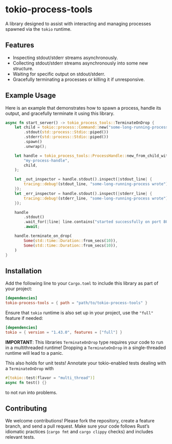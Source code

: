 # tokio-process-tools

A library designed to assist with interacting and managing processes spawned via the `tokio` runtime.

## Features

- Inspecting stdout/stderr streams asynchronously.
- Collecting stdout/stderr streams asynchronously into some new structure.
- Waiting for specific output on stdout/stderr.
- Gracefully terminating a processes or killing it if unresponsive.

## Example Usage

Here is an example that demonstrates how to spawn a process, handle its output, and gracefully terminate it using this
library.

```rust
async fn start_server() -> tokio_process_tools::TerminateOnDrop {
    let child = tokio::process::Command::new("some-long-running-process")
        .stdout(std::process::Stdio::piped())
        .stderr(std::process::Stdio::piped())
        .spawn()
        .unwrap();

    let handle = tokio_process_tools::ProcessHandle::new_from_child_with_piped_io(
        "my-process-handle",
        child,
    );

    let _out_inspector = handle.stdout().inspect(|stdout_line| {
        tracing::debug!(stdout_line, "some-long-running-process wrote");
    });
    let _err_inspector = handle.stdout().inspect(|stderr_line| {
        tracing::debug!(stderr_line, "some-long-running-process wrote");
    });

    handle
        .stdout()
        .wait_for(|line| line.contains("started successfully on port 8080"))
        .await;

    handle.terminate_on_drop(
        Some(std::time::Duration::from_secs(10)),
        Some(std::time::Duration::from_secs(10)),
    )
}
```

## Installation

Add the following line to your `Cargo.toml` to include this library as part of your project:

```toml
[dependencies]
tokio-process-tools = { path = "path/to/tokio-process-tools" }
```

Ensure that `tokio` runtime is also set up in your project, use the `"full"` feature if needed:

```toml
[dependencies]
tokio = { version = "1.43.0", features = ["full"] }
```

**IMPORTANT**: This libraries `TerminateOnDrop` type requires your code to run in a multithreaded runtime! Dropping a
`TerminateOnDrop` in a single-threaded runtime will lead to a panic.

This also holds for unit tests! Annotate your tokio-enabled tests dealing with a `TerminateOnDrop` with

```rust
#[tokio::test(flavor = "multi_thread")]
async fn test() {}
```

to not run into problems.

## Contributing

We welcome contributions! Please fork the repository, create a feature branch, and send a pull request. Make sure your
code follows Rust’s idiomatic practices (`cargo fmt` and `cargo clippy` checks) and includes relevant tests.
